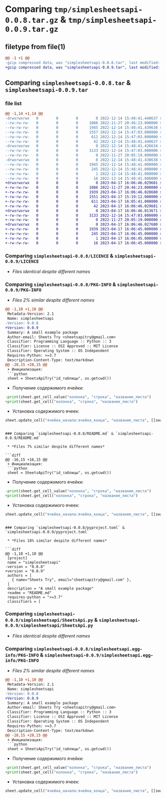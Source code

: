 # Comparing `tmp/simplesheetsapi-0.0.8.tar.gz` & `tmp/simplesheetsapi-0.0.9.tar.gz`

## filetype from file(1)

```diff
@@ -1 +1 @@
-gzip compressed data, was "simplesheetsapi-0.0.8.tar", last modified: Wed Dec 14 15:48:41 2022, max compression
+gzip compressed data, was "simplesheetsapi-0.0.9.tar", last modified: Mon Apr 17 16:06:46 2023, max compression
```

## Comparing `simplesheetsapi-0.0.8.tar` & `simplesheetsapi-0.0.9.tar`

### file list

```diff
@@ -1,14 +1,14 @@
-drwxrwxrwx   0        0        0        0 2022-12-14 15:48:41.440637 simplesheetsapi-0.0.8/
--rw-rw-rw-   0        0        0     1086 2022-11-27 20:46:23.000000 simplesheetsapi-0.0.8/LICENCE
--rw-rw-rw-   0        0        0     1945 2022-12-14 15:48:41.439638 simplesheetsapi-0.0.8/PKG-INFO
--rw-rw-rw-   0        0        0     1557 2022-12-14 15:47:03.000000 simplesheetsapi-0.0.8/README.md
--rw-rw-rw-   0        0        0      611 2022-12-14 15:47:03.000000 simplesheetsapi-0.0.8/pyproject.toml
--rw-rw-rw-   0        0        0       42 2022-12-14 15:48:41.440637 simplesheetsapi-0.0.8/setup.cfg
-drwxrwxrwx   0        0        0        0 2022-12-14 15:48:41.426634 simplesheetsapi-0.0.8/simplesheetsapi/
--rw-rw-rw-   0        0        0     3133 2022-12-14 15:47:03.000000 simplesheetsapi-0.0.8/simplesheetsapi/SheetsApi.py
--rw-rw-rw-   0        0        0        0 2022-11-27 20:05:19.000000 simplesheetsapi-0.0.8/simplesheetsapi/__init__.py
-drwxrwxrwx   0        0        0        0 2022-12-14 15:48:41.438638 simplesheetsapi-0.0.8/simplesheetsapi.egg-info/
--rw-rw-rw-   0        0        0     1945 2022-12-14 15:48:41.000000 simplesheetsapi-0.0.8/simplesheetsapi.egg-info/PKG-INFO
--rw-rw-rw-   0        0        0      245 2022-12-14 15:48:41.000000 simplesheetsapi-0.0.8/simplesheetsapi.egg-info/SOURCES.txt
--rw-rw-rw-   0        0        0        1 2022-12-14 15:48:41.000000 simplesheetsapi-0.0.8/simplesheetsapi.egg-info/dependency_links.txt
--rw-rw-rw-   0        0        0       16 2022-12-14 15:48:41.000000 simplesheetsapi-0.0.8/simplesheetsapi.egg-info/top_level.txt
+drwxrwxrwx   0        0        0        0 2023-04-17 16:06:46.029681 simplesheetsapi-0.0.9/
+-rw-rw-rw-   0        0        0     1086 2022-11-27 20:46:23.000000 simplesheetsapi-0.0.9/LICENCE
+-rw-rw-rw-   0        0        0     1939 2023-04-17 16:06:46.028680 simplesheetsapi-0.0.9/PKG-INFO
+-rw-rw-rw-   0        0        0     1551 2023-04-17 15:19:12.000000 simplesheetsapi-0.0.9/README.md
+-rw-rw-rw-   0        0        0      611 2023-04-17 16:05:41.000000 simplesheetsapi-0.0.9/pyproject.toml
+-rw-rw-rw-   0        0        0       42 2023-04-17 16:06:46.029681 simplesheetsapi-0.0.9/setup.cfg
+drwxrwxrwx   0        0        0        0 2023-04-17 16:06:46.013671 simplesheetsapi-0.0.9/simplesheetsapi/
+-rw-rw-rw-   0        0        0     3133 2022-12-14 15:47:03.000000 simplesheetsapi-0.0.9/simplesheetsapi/SheetsApi.py
+-rw-rw-rw-   0        0        0        0 2022-11-27 20:05:19.000000 simplesheetsapi-0.0.9/simplesheetsapi/__init__.py
+drwxrwxrwx   0        0        0        0 2023-04-17 16:06:46.027680 simplesheetsapi-0.0.9/simplesheetsapi.egg-info/
+-rw-rw-rw-   0        0        0     1939 2023-04-17 16:06:45.000000 simplesheetsapi-0.0.9/simplesheetsapi.egg-info/PKG-INFO
+-rw-rw-rw-   0        0        0      245 2023-04-17 16:06:45.000000 simplesheetsapi-0.0.9/simplesheetsapi.egg-info/SOURCES.txt
+-rw-rw-rw-   0        0        0        1 2023-04-17 16:06:45.000000 simplesheetsapi-0.0.9/simplesheetsapi.egg-info/dependency_links.txt
+-rw-rw-rw-   0        0        0       16 2023-04-17 16:06:45.000000 simplesheetsapi-0.0.9/simplesheetsapi.egg-info/top_level.txt
```

### Comparing `simplesheetsapi-0.0.8/LICENCE` & `simplesheetsapi-0.0.9/LICENCE`

 * *Files identical despite different names*

### Comparing `simplesheetsapi-0.0.8/PKG-INFO` & `simplesheetsapi-0.0.9/PKG-INFO`

 * *Files 2% similar despite different names*

```diff
@@ -1,10 +1,10 @@
 Metadata-Version: 2.1
 Name: simplesheetsapi
-Version: 0.0.8
+Version: 0.0.9
 Summary: A small example package
 Author-email: Sheets Try <sheetsapitry@gmail.com>
 Classifier: Programming Language :: Python :: 3
 Classifier: License :: OSI Approved :: MIT License
 Classifier: Operating System :: OS Independent
 Requires-Python: >=3.7
 Description-Content-Type: text/markdown
@@ -28,15 +28,15 @@
 + Инициализация:
 ```python 
 sheet = SheetsApiTry("id_таблицы", os.getcwd())
 ```
 
 + Получение содержимого ячейки:
 ```python 
-print(sheet.get_cell_value("колонка", "строка", "название_листа")
+print(sheet.get_cell("колонка", "строка", "название_листа")
 ```
 
 + Установка содержимого ячеек:
 ```python 
 sheet.update_cell("ячейка_начала:ячейка_конца", "название_листа", [[значения_строки_1, ...], [значения_строки_2, ...]])
 ```
```

### Comparing `simplesheetsapi-0.0.8/README.md` & `simplesheetsapi-0.0.9/README.md`

 * *Files 7% similar despite different names*

```diff
@@ -16,15 +16,15 @@
 + Инициализация:
 ```python 
 sheet = SheetsApiTry("id_таблицы", os.getcwd())
 ```
 
 + Получение содержимого ячейки:
 ```python 
-print(sheet.get_cell_value("колонка", "строка", "название_листа")
+print(sheet.get_cell("колонка", "строка", "название_листа")
 ```
 
 + Установка содержимого ячеек:
 ```python 
 sheet.update_cell("ячейка_начала:ячейка_конца", "название_листа", [[значения_строки_1, ...], [значения_строки_2, ...]])
 ```
```

### Comparing `simplesheetsapi-0.0.8/pyproject.toml` & `simplesheetsapi-0.0.9/pyproject.toml`

 * *Files 18% similar despite different names*

```diff
@@ -1,10 +1,10 @@
 [project]
 name = "simplesheetsapi"
-version = "0.0.8"
+version = "0.0.9"
 authors = [
   { name="Sheets Try", email="sheetsapitry@gmail.com" },
 ]
 description = "A small example package"
 readme = "README.md"
 requires-python = ">=3.7"
 classifiers = [
```

### Comparing `simplesheetsapi-0.0.8/simplesheetsapi/SheetsApi.py` & `simplesheetsapi-0.0.9/simplesheetsapi/SheetsApi.py`

 * *Files identical despite different names*

### Comparing `simplesheetsapi-0.0.8/simplesheetsapi.egg-info/PKG-INFO` & `simplesheetsapi-0.0.9/simplesheetsapi.egg-info/PKG-INFO`

 * *Files 2% similar despite different names*

```diff
@@ -1,10 +1,10 @@
 Metadata-Version: 2.1
 Name: simplesheetsapi
-Version: 0.0.8
+Version: 0.0.9
 Summary: A small example package
 Author-email: Sheets Try <sheetsapitry@gmail.com>
 Classifier: Programming Language :: Python :: 3
 Classifier: License :: OSI Approved :: MIT License
 Classifier: Operating System :: OS Independent
 Requires-Python: >=3.7
 Description-Content-Type: text/markdown
@@ -28,15 +28,15 @@
 + Инициализация:
 ```python 
 sheet = SheetsApiTry("id_таблицы", os.getcwd())
 ```
 
 + Получение содержимого ячейки:
 ```python 
-print(sheet.get_cell_value("колонка", "строка", "название_листа")
+print(sheet.get_cell("колонка", "строка", "название_листа")
 ```
 
 + Установка содержимого ячеек:
 ```python 
 sheet.update_cell("ячейка_начала:ячейка_конца", "название_листа", [[значения_строки_1, ...], [значения_строки_2, ...]])
 ```
```

